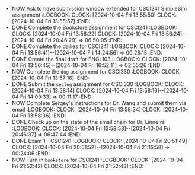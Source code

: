 - NOW Ask to have submission window extended for CSCI241 SimpleSim assignment
  :LOGBOOK:
  CLOCK: [2024-10-04 Fri 13:55:50]
  CLOCK: [2024-10-04 Fri 13:55:57]
  :END:
- DONE Complete the Bookstore assignment for CSCI241
  :LOGBOOK:
  CLOCK: [2024-10-04 Fri 13:56:22]
  CLOCK: [2024-10-04 Fri 13:56:24]--[2024-10-04 Fri 20:46:29] =>  06:50:05
  :END:
- DONE Complete the dailies for CSCI241
  :LOGBOOK:
  CLOCK: [2024-10-04 Fri 13:56:41]--[2024-10-04 Fri 14:24:56] =>  00:28:15
  :END:
- DONE Create the final draft for ENGL103
  :LOGBOOK:
  CLOCK: [2024-10-04 Fri 13:56:45]--[2024-10-04 Fri 16:52:11] =>  02:55:26
  :END:
- NOW Complete the `dog` assignment for CSCI330
  :LOGBOOK:
  CLOCK: [2024-10-04 Fri 13:57:16]
  :END:
- DONE Submit the `seclog` assignment for CSCI330
  :LOGBOOK:
  CLOCK: [2024-10-04 Fri 13:58:14]
  CLOCK: [2024-10-04 Fri 13:58:16]--[2024-10-04 Fri 14:09:33] =>  00:11:17
  :END:
- NOW Complete Sergey's instructions for Dr. Wang and submit them via email
  :LOGBOOK:
  CLOCK: [2024-10-04 Fri 13:58:34]
  CLOCK: [2024-10-04 Fri 13:58:36]
  :END:
- DONE Check up on the state of the email chain for Dr. Linne`rs
  :LOGBOOK:
  CLOCK: [2024-10-04 Fri 13:58:53]--[2024-10-04 Fri 20:46:37] =>  06:47:44
  :END:
- DONE Exam 1 - CSCI241
  :LOGBOOK:
  CLOCK: [2024-10-04 Fri 20:51:49]
  CLOCK: [2024-10-04 Fri 20:51:52]--[2024-10-04 Fri 21:15:58] =>  00:24:06
  :END:
- NOW Turn in `bookstore` for CSCI241
  :LOGBOOK:
  CLOCK: [2024-10-04 Fri 21:52:42]
  CLOCK: [2024-10-04 Fri 21:52:43]
  :END: